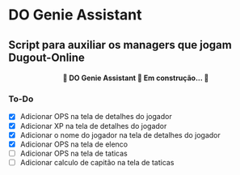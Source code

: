 # DO Genie Assistant
## Script para auxiliar os managers que jogam Dugout-Online

<h4 align="center"> 
	🚧  DO Genie Assistant 🚀 Em construção...  🚧
</h4>

### To-Do
- [x] Adicionar OPS na tela de detalhes do jogador
- [x] Adicionar XP na tela de detalhes do jogador
- [x] Adicionar o nome do jogador na tela de detalhes do jogador
- [x] Adicionar OPS na tela de elenco
- [ ] Adicionar OPS na tela de taticas
- [ ] Adicionar calculo de capitão na tela de taticas

